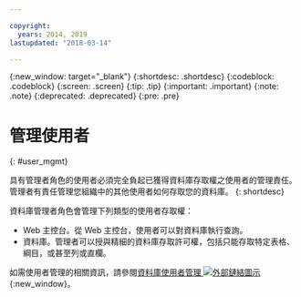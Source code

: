 ```yaml
---

copyright:
  years: 2014, 2019
lastupdated: "2018-03-14"

---
```


<!-- Attribute definitions --> 
{:new_window: target="_blank"}
{:shortdesc: .shortdesc}
{:codeblock: .codeblock}
{:screen: .screen}
{:tip: .tip}
{:important: .important}
{:note: .note}
{:deprecated: .deprecated}
{:pre: .pre}

# 管理使用者
{: #user_mgmt}

具有管理者角色的使用者必須完全負起已獲得資料庫存取權之使用者的管理責任。管理者有責任管理您組織中的其他使用者如何存取您的資料庫。
{: shortdesc}

資料庫管理者角色會管理下列類型的使用者存取權： 
* Web 主控台。從 Web 主控台，使用者可以對資料庫執行查詢。
* 資料庫。管理者可以授與精細的資料庫存取許可權，包括只能存取特定表格、綱目，或甚至列或直欄。 

如需使用者管理的相關資訊，請參閱[資料庫使用者管理 ![外部鏈結圖示](../../icons/launch-glyph.svg "外部鏈結圖示")](https://www.ibm.com/support/knowledgecenter/SS6NHC/com.ibm.swg.im.dashdb.security.doc/doc/user_mgmnt.html){:new_window}。
